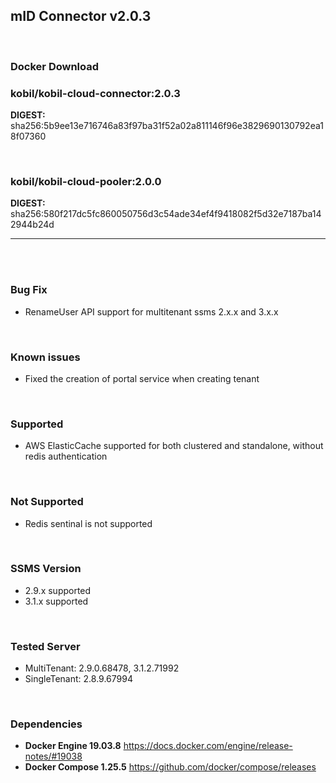 
## mID Connector v2.0.3

<br/>

### **Docker Download**

### kobil/kobil-cloud-connector:2.0.3
**DIGEST:** sha256:5b9ee13e716746a83f97ba31f52a02a811146f96e3829690130792ea18f07360

<br/>

### kobil/kobil-cloud-pooler:2.0.0
**DIGEST:** sha256:580f217dc5fc860050756d3c54ade34ef4f9418082f5d32e7187ba142944b24d

------------------------------------
<br/>



<br/>


### Bug Fix
* RenameUser API support for multitenant ssms 2.x.x and 3.x.x

<br/>

### Known issues
* Fixed the creation of portal service when creating tenant

<br/>

### Supported
* AWS ElasticCache supported for both clustered and standalone, without redis authentication

<br/>

### Not Supported
* Redis sentinal is not supported

<br/>

### SSMS Version
* 2.9.x supported
* 3.1.x supported


<br/>

### Tested Server
* MultiTenant: 2.9.0.68478, 3.1.2.71992
* SingleTenant: 2.8.9.67994

<br/>

### Dependencies
* **Docker Engine 19.03.8**
https://docs.docker.com/engine/release-notes/#19038
* **Docker Compose 1.25.5**
https://github.com/docker/compose/releases

